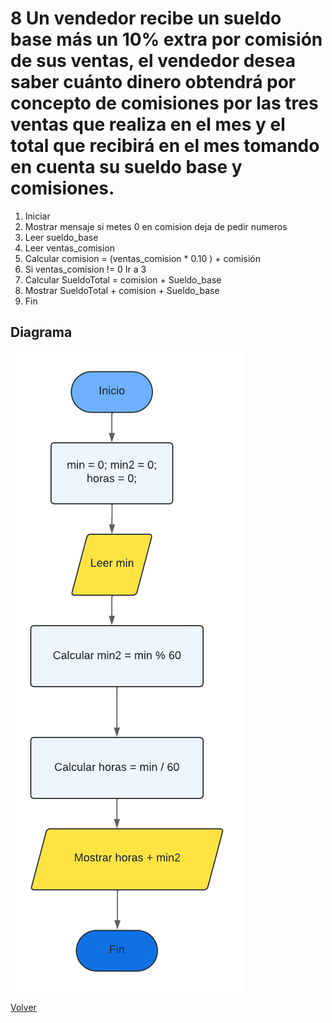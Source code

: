 # 8 Un vendedor recibe un sueldo base más un 10% extra por comisión de sus ventas, el vendedor desea saber cuánto dinero obtendrá por concepto de comisiones por las tres ventas que realiza en el mes y el total que recibirá en el mes tomando en cuenta su sueldo base y comisiones.
1. Iniciar
2. Mostrar mensaje si metes 0 en comision deja de pedir numeros
3. Leer sueldo_base
4. Leer ventas_comision
5. Calcular comision = (ventas_comision * 0.10 ) + comisión
6. Si ventas_comision != 0
     Ir a 3
8. Calcular SueldoTotal = comision + Sueldo_base
9. Mostrar SueldoTotal + comision + Sueldo_base
10. Fin

## Diagrama
<img src=img/Act7.png>

<a href=README.md > Volver </a>
